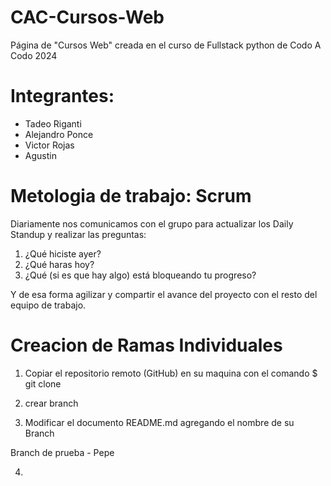 # CAC-Cursos-Web
Página de "Cursos Web" creada en el curso de Fullstack python de Codo A Codo 2024 

# Integrantes:
+ Tadeo Riganti
+ Alejandro Ponce
+ Victor Rojas
+ Agustin 

# Metologia de trabajo: Scrum
Diariamente nos comunicamos con el grupo para actualizar los Daily Standup y realizar las preguntas:

1. ¿Qué hiciste ayer?
2. ¿Qué haras hoy?
3. ¿Qué (si es que hay algo) está bloqueando tu progreso?

Y de esa forma agilizar y compartir el avance del proyecto con el resto del equipo de trabajo.

# Creacion de Ramas Individuales

1. Copiar el repositorio remoto (GitHub) en su maquina con el comando $ git clone

2. crear branch

3. Modificar el documento README.md agregando el nombre de su Branch

Branch de prueba - Pepe

4.
